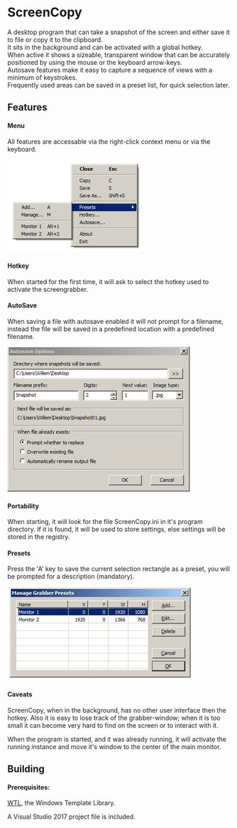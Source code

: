 # ScreenCopy
A desktop program that can take a snapshot of the screen and either save it to file or copy it to the clipboard.  
It sits in the background and can be activated with a global hotkey.  
When active it shows a sizeable, transparent window that can be accurately positioned by using the mouse or the keyboard arrow-keys.  
Autosave features make it easy to capture a sequence of views with a minimum of keystrokes.  
Frequently used areas can be saved in a preset list, for quick selection later.  

## Features
#### Menu
All features are accessable via the right-click context menu or via the keyboard.

![Menu](images/presetmenu.png)

#### Hotkey
When started for the first time, it will ask to select the hotkey used to activate the screengrabber.

#### AutoSave
When saving a file with autosave enabled it will not prompt for a filename, instead the file will be saved in a predefined location with a predefined filename.

![Autosave](images/autosave.png)

#### Portability
When starting, it will look for the file ScreenCopy.ini in it's program directory. If it is found, it will be used to store settings, else settings will be stored in the registry. 

#### Presets
Press the 'A' key to save the current selection rectangle as a preset, you will be prompted for a description (mandatory).

![Autosave](images/presetmanager.png)

#### Caveats
ScreenCopy, when in the background, has no other user interface then the hotkey.
Also it is easy to lose track of the grabber-window; when it is too small it can become very hard to find on the screen or to interact with it.  

When the program is started, and it was already running, it will activate the running instance and move it's window to the center of the main monitor.


## Building

#### Prerequisites:

[WTL](https://sourceforge.net/projects/wtl/), the Windows Template Library.

A Visual Studio 2017 project file is included.
